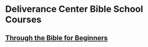 # Deliverance Center Bible School Courses

## [Through the Bible for Beginners](through-the-bible-for-beginners/index.md)